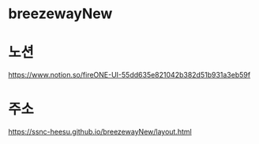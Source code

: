 # breezewayNew

# 노션
https://www.notion.so/fireONE-UI-55dd635e821042b382d51b931a3eb59f

# 주소
[https://ssnc-heesu.github.io/breezewayNew/layout.html
](https://ssnc-heesu.github.io/breezewayNew/resources/views/layout.html)
